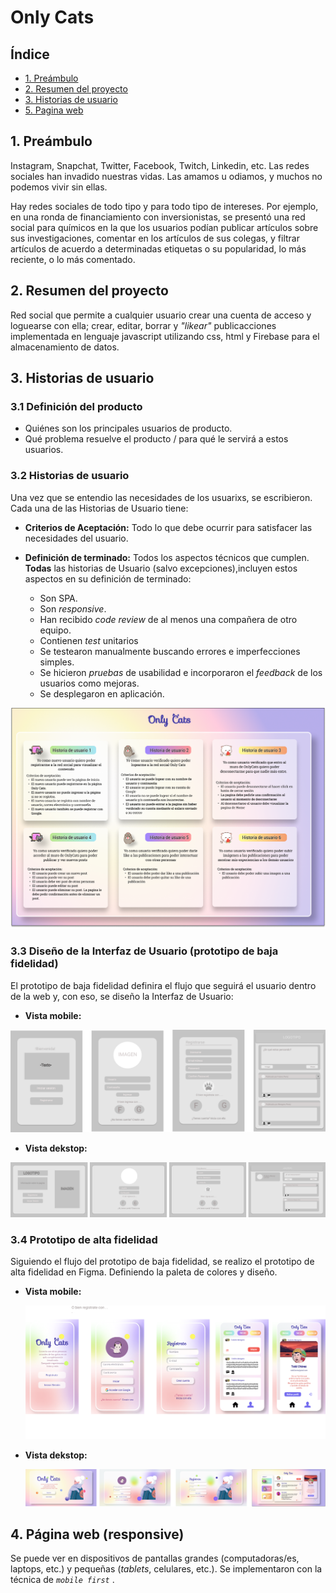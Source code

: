# Only Cats

## Índice

* [1. Preámbulo](#1-preámbulo)
* [2. Resumen del proyecto](#2-resumen-del-proyecto)
* [3. Historias de usuario](#4-historia-de-usurio)
* [5. Pagina web](#5-pagina-web)

## 1. Preámbulo

Instagram, Snapchat, Twitter, Facebook, Twitch, Linkedin, etc. Las redes
sociales han invadido nuestras vidas. Las amamos u odiamos, y muchos no podemos
vivir sin ellas.

Hay redes sociales de todo tipo y para todo tipo de intereses. Por ejemplo,
en una ronda de financiamiento con inversionistas, se presentó una red social
para químicos en la que los usuarios podían publicar artículos sobre sus
investigaciones, comentar en los artículos de sus colegas, y filtrar artículos
de acuerdo a determinadas etiquetas o su popularidad, lo más reciente, o lo
más comentado.

## 2. Resumen del proyecto
Red social que permite a cualquier usuario crear una cuenta de
acceso y loguearse con ella; crear, editar, borrar y _"likear"_ publicacciones implementada en lenguaje javascript utilizando css, html y Firebase para el almacenamiento de datos.
## 3. Historias de usuario
### 3.1 Definición del producto

* Quiénes son los principales usuarios de producto.
* Qué problema resuelve el producto / para qué le servirá a estos usuarios.

### 3.2 Historias de usuario

Una vez que se entendio las necesidades de los usuarixs, se escribieron. Cada
una de las Historias de Usuario tiene:

* **Criterios de Aceptación:** Todo lo que debe ocurrir para satisfacer las
  necesidades del usuario.

* **Definición de terminado:** Todos los aspectos técnicos que cumplen. **Todas** las historias de Usuario (salvo excepciones),incluyen estos aspectos en su definición de terminado:
  - Son SPA.
  - Son _responsive_.
  - Han recibido _code review_ de al menos una compañera de otro equipo.
  - Contienen _test_ unitarios
  - Se testearon manualmente buscando errores e imperfecciones simples.
  - Se hicieron _pruebas_ de usabilidad e incorporaron el _feedback_ de los
    usuarios como mejoras.
  - Se desplegaron en aplicación.

![Historias de usuario](./src/img/historiasUsuario.png)

### 3.3 Diseño de la Interfaz de Usuario (prototipo de baja fidelidad)

El prototipo de baja fidelidad definira el flujo que seguirá el usuario dentro de la web y, con eso, se diseño la Interfaz de Usuario:

* **Vista mobile:**

![Prototipo de baja fidelidad movil](./src/img/bajafidelidadMovil.png)


* **Vista dekstop:**

![Prototipo de baja fidelidad dekstop](./src/img/bajafidelidadDekstop.png)
### 3.4 Prototipo de alta fidelidad

Siguiendo el flujo del prototipo de baja fidelidad, se realizo el prototipo de alta fidelidad en Figma. Definiendo la paleta de colores y diseño.

* **Vista mobile:**

    ![mobile](./src/img/altafidelidadMovil.png)

* **Vista dekstop:**

    ![desktop](./src/img/altafidelidadDekstop.png)


## 4. Página web (responsive)
Se puede ver en dispositivos de pantallas grandes (computadoras/es, laptops, etc.) y pequeñas (_tablets_, celulares, etc.). Se implementaron con la técnica de _`mobile first`_ .
